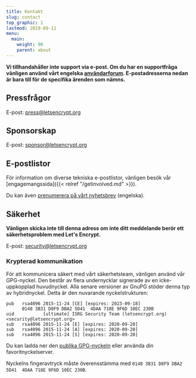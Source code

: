 ```yaml
---
title: Kontakt
slug: contact
top_graphic: 1
lastmod: 2019-09-11
menu:
  main:
    weight: 90
    parent: about
---
```


**Vi tillhandahåller inte support via e-post. Om du har en supportfråga vänligen använd vårt engelska [användarforum](https://community.letsencrypt.org). E-postadresserna nedan är bara till för de specifika ärenden som nämns.**

## Pressfrågor

E-post: [press@letsencrypt.org](mailto:press@letsencrypt.org)

## Sponsorskap

E-post: [sponsor@letsencrypt.org](mailto:sponsor@letsencrypt.org)

## E-postlistor

För information om diverse tekniska e-postlistor, vänligen besök vår [engagemangssida]({{< relref "/getinvolved.md" >}}).

Du kan även [prenumerera på vårt nyhetsbrev](https://mailchi.mp/letsencrypt.org/fjp6ha1gad) (engelska).

## Säkerhet

**Vänligen skicka inte till denna adress om inte ditt meddelande berör ett säkerhetsproblem med Let's Encrypt.**

E-post: [security@letsencrypt.org](mailto:security@letsencrypt.org)

### Krypterad kommunikation

För att kommunicera säkert med vårt säkerhetsteam, vänligen använd vår GPG-nyckel. Den består av flera undernycklar signerade av en icke-uppkopplad huvudnyckel. Alla senare versioner av GnuPG stöder denna typ av hybridnyckel. Detta är den nuvarande nyckelstrukturen:

```
pub   rsa4096 2015-11-24 [CE] [expires: 2023-09-18]
      0148 3B31 D8F9 DBA2 5D41  4DAA 718E 9F6D 10EC 230B
uid           [ultimate] ISRG Security Team (letsencrypt.org) <security@letsencrypt.org>
sub   rsa4096 2015-11-24 [E] [expires: 2020-09-20]
sub   rsa4096 2015-11-24 [A] [expires: 2020-09-20]
sub   rsa4096 2015-11-24 [S] [expires: 2020-09-20]
```

Du kan ladda ner den [publika GPG-nyckeln](/security_letsencrypt.org-publickey.asc) eller använda din favoritnyckelserver.

Nyckelns fingeravtryck måste överensstämma med `0148 3B31 D8F9 DBA2 5D41  4DAA 718E 9F6D 10EC 230B`.
